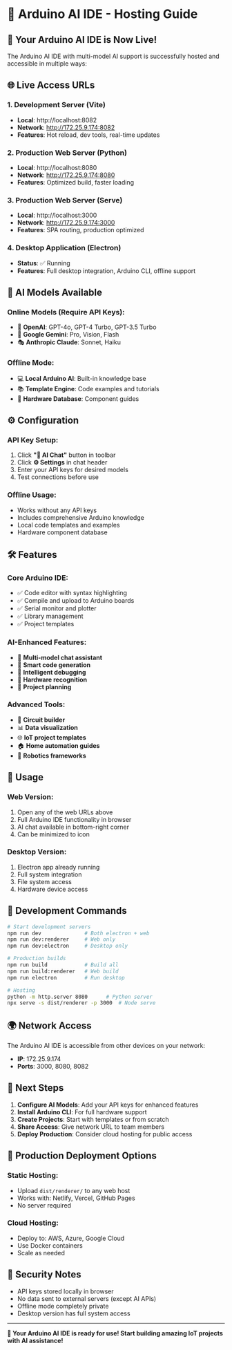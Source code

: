 # 🚀 Arduino AI IDE - Hosting Guide

## 🎉 Your Arduino AI IDE is Now Live!

The Arduino AI IDE with multi-model AI support is successfully hosted and accessible in multiple ways:

## 🌐 Live Access URLs

### 1. **Development Server (Vite)**
- **Local**: http://localhost:8082
- **Network**: http://172.25.9.174:8082
- **Features**: Hot reload, dev tools, real-time updates

### 2. **Production Web Server (Python)**
- **Local**: http://localhost:8080
- **Network**: http://172.25.9.174:8080
- **Features**: Optimized build, faster loading

### 3. **Production Web Server (Serve)**
- **Local**: http://localhost:3000
- **Network**: http://172.25.9.174:3000
- **Features**: SPA routing, production optimized

### 4. **Desktop Application (Electron)**
- **Status**: ✅ Running
- **Features**: Full desktop integration, Arduino CLI, offline support

## 🤖 AI Models Available

### **Online Models** (Require API Keys):
- 🧠 **OpenAI**: GPT-4o, GPT-4 Turbo, GPT-3.5 Turbo
- 🔮 **Google Gemini**: Pro, Vision, Flash
- 🎭 **Anthropic Claude**: Sonnet, Haiku

### **Offline Mode**:
- 💻 **Local Arduino AI**: Built-in knowledge base
- 📚 **Template Engine**: Code examples and tutorials
- 🔧 **Hardware Database**: Component guides

## ⚙️ Configuration

### **API Key Setup**:
1. Click **"🤖 AI Chat"** button in toolbar
2. Click **⚙️ Settings** in chat header
3. Enter your API keys for desired models
4. Test connections before use

### **Offline Usage**:
- Works without any API keys
- Includes comprehensive Arduino knowledge
- Local code templates and examples
- Hardware component database

## 🛠️ Features

### **Core Arduino IDE**:
- ✅ Code editor with syntax highlighting
- ✅ Compile and upload to Arduino boards
- ✅ Serial monitor and plotter
- ✅ Library management
- ✅ Project templates

### **AI-Enhanced Features**:
- 🤖 **Multi-model chat assistant**
- 🔧 **Smart code generation**
- 🐛 **Intelligent debugging**
- 📡 **Hardware recognition**
- 🎯 **Project planning**

### **Advanced Tools**:
- 🔌 **Circuit builder**
- 📊 **Data visualization**
- 🌐 **IoT project templates**
- 🏠 **Home automation guides**
- 🤖 **Robotics frameworks**

## 📱 Usage

### **Web Version**:
1. Open any of the web URLs above
2. Full Arduino IDE functionality in browser
3. AI chat available in bottom-right corner
4. Can be minimized to icon

### **Desktop Version**:
1. Electron app already running
2. Full system integration
3. File system access
4. Hardware device access

## 🔄 Development Commands

```bash
# Start development servers
npm run dev              # Both electron + web
npm run dev:renderer     # Web only
npm run dev:electron     # Desktop only

# Production builds
npm run build            # Build all
npm run build:renderer   # Web build
npm run electron         # Run desktop

# Hosting
python -m http.server 8080      # Python server
npx serve -s dist/renderer -p 3000  # Node serve
```

## 🌍 Network Access

The Arduino AI IDE is accessible from other devices on your network:
- **IP**: 172.25.9.174
- **Ports**: 3000, 8080, 8082

## 🎯 Next Steps

1. **Configure AI Models**: Add your API keys for enhanced features
2. **Install Arduino CLI**: For full hardware support
3. **Create Projects**: Start with templates or from scratch
4. **Share Access**: Give network URL to team members
5. **Deploy Production**: Consider cloud hosting for public access

## 🚀 Production Deployment Options

### **Static Hosting**:
- Upload `dist/renderer/` to any web host
- Works with: Netlify, Vercel, GitHub Pages
- No server required

### **Cloud Hosting**:
- Deploy to: AWS, Azure, Google Cloud
- Use Docker containers
- Scale as needed

## 🔐 Security Notes

- API keys stored locally in browser
- No data sent to external servers (except AI APIs)
- Offline mode completely private
- Desktop version has full system access

---

**🎉 Your Arduino AI IDE is ready for use! Start building amazing IoT projects with AI assistance!**
